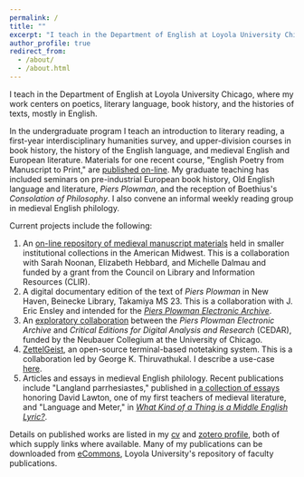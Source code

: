 ```yaml
---
permalink: /
title: ""
excerpt: "I teach in the Department of English at Loyola University Chicago"
author_profile: true
redirect_from: 
  - /about/
  - /about.html
---
```


I teach in the Department of English at Loyola University Chicago, where my work centers on poetics, literary language, book history, and the histories of texts, mostly in English.

In the undergraduate program I teach an introduction to literary reading, a first-year interdisciplinary humanities survey, and upper-division courses in book history, the history of the English language, and medieval English and European literature.
Materials for one recent course, "English Poetry from Manuscript to Print," are [published on-line](https://github.com/icornelius/zg-syllabi).
My graduate teaching has included seminars on pre-industrial European book history, Old English language and literature, *Piers Plowman*, and the reception of Boethius's *Consolation of Philosophy*.
I also convene an informal weekly reading group in medieval English philology.

Current projects include the following:

1. An [on-line repository of medieval manuscript materials](https://peripheralmss.org/) held in smaller institutional collections in the American Midwest. This is a collaboration with Sarah Noonan, Elizabeth Hebbard, and Michelle Dalmau and funded by a grant from the Council on Library and Information Resources (CLIR).
1. A digital documentary edition of the text of *Piers Plowman* in New Haven, Beinecke Library, Takamiya MS 23.
This is a collaboration with J. Eric Ensley and intended for the [*Piers Plowman Electronic Archive*](http://piers.chass.ncsu.edu/).
1. An [exploratory collaboration](https://voices.uchicago.edu/cedar/projects/) between the *Piers Plowman Electronic Archive* and *Critical Editions for Digital Analysis and Research* (CEDAR), funded by the Neubauer Collegium at the University of Chicago.
1. [ZettelGeist](https://zettelgeist.github.io/), an open-source terminal-based notetaking system. This is a collaboration led by George K. Thiruvathukal. I describe a use-case [here](https://icornelius.github.io/posts/2022/09/using-zettelgeist/).
1. Articles and essays in medieval English philology.
Recent publications include "Langland parrhesiastes," published in [a collection of essays] honoring David Lawton, one of my first teachers of medieval literature,
and "Language and Meter," in [*What Kind of a Thing is a Middle English Lyric?*](https://www.pennpress.org/9780812253900/what-kind-of-a-thing-is-a-middle-english-lyric/).

Details on published works are listed in my [cv] and [zotero profile], both of which supply links where available.
Many of my publications can be downloaded from [eCommons], Loyola University's repository of faculty publications.

[a collection of essays]: https://manchesteruniversitypress.co.uk/9781526149497/medieval-literary-voices/
[eCommons]: https://ecommons.luc.edu/do/search/?q=author_lname%3A%22Cornelius%22%20author_fname%3A%22Ian%22
[cv]: https://icornelius.github.io/files/cornelius-cv.pdf
[zotero profile]: https://www.zotero.org/irc7/
